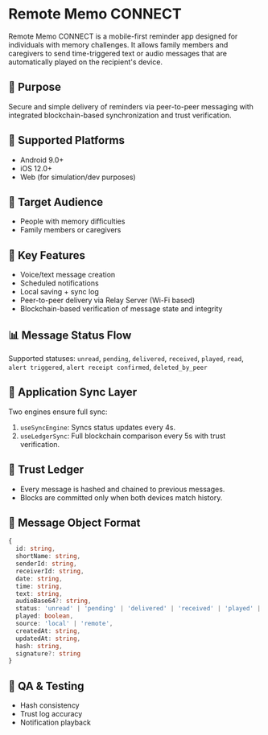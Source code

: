 
# Remote Memo CONNECT

Remote Memo CONNECT is a mobile-first reminder app designed for individuals with memory challenges. It allows family members and caregivers to send time-triggered text or audio messages that are automatically played on the recipient's device.

## 🎯 Purpose
Secure and simple delivery of reminders via peer-to-peer messaging with integrated blockchain-based synchronization and trust verification.

## 📱 Supported Platforms
- Android 9.0+
- iOS 12.0+
- Web (for simulation/dev purposes)

## 👥 Target Audience
- People with memory difficulties
- Family members or caregivers

## 🧩 Key Features
- Voice/text message creation
- Scheduled notifications
- Local saving + sync log
- Peer-to-peer delivery via Relay Server (Wi-Fi based)
- Blockchain-based verification of message state and integrity

## 📊 Message Status Flow
Supported statuses:
`unread`, `pending`, `delivered`, `received`, `played`, `read`, `alert triggered`, `alert receipt confirmed`, `deleted_by_peer`

## 🔄 Application Sync Layer
Two engines ensure full sync:
1. `useSyncEngine`: Syncs status updates every 4s.
2. `useLedgerSync`: Full blockchain comparison every 5s with trust verification.

## 🔐 Trust Ledger
- Every message is hashed and chained to previous messages.
- Blocks are committed only when both devices match history.

## 📁 Message Object Format
```ts
{
  id: string,
  shortName: string,
  senderId: string,
  receiverId: string,
  date: string,
  time: string,
  text: string,
  audioBase64?: string,
  status: 'unread' | 'pending' | 'delivered' | 'received' | 'played' | 'read' | 'alert triggered' | 'alert receipt confirmed' | 'deleted_by_peer',
  played: boolean,
  source: 'local' | 'remote',
  createdAt: string,
  updatedAt: string,
  hash: string,
  signature?: string
}
```

## 🧪 QA & Testing
- Hash consistency
- Trust log accuracy
- Notification playback
